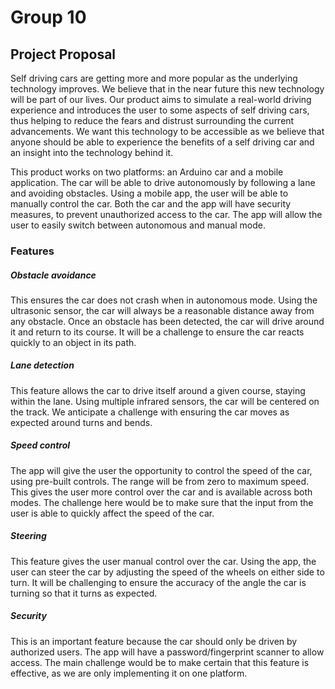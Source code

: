 # Group 10

## Project Proposal

Self driving cars are getting more and more popular as the underlying technology improves. We believe that in the near future this new technology will be part of our lives. Our product aims to simulate a real-world driving experience and introduces the user to some aspects of self driving cars, thus helping to reduce the fears and distrust surrounding the current advancements. We want this technology to be accessible as we believe that anyone should be able to experience the benefits of a self driving car and an insight into the technology behind it.

This product works on two platforms: an Arduino car and a mobile application.
The car will be able to drive autonomously by following a lane and avoiding obstacles. Using a mobile app, the user will be able to manually control the car. Both the car and the app will have security measures, to prevent unauthorized access to the car. The app will allow the user to easily switch between autonomous and manual mode.


### Features
##### Obstacle avoidance
This ensures the car does not crash when in autonomous mode. Using the ultrasonic sensor, the car will always be a reasonable distance away from any obstacle. Once an obstacle has been detected, the car will drive around it and return to its course. It will be a challenge to ensure the car reacts quickly to an object in its path.

##### Lane detection
This feature allows the car to drive itself around a given course, staying within the lane. Using multiple infrared sensors, the car will be centered on the track. We anticipate a challenge with ensuring the car moves as expected around turns and bends.

##### Speed control
The app will give the user the opportunity to control the speed of the car, using pre-built controls. The range will be from zero to maximum speed. This gives the user more control over the car and is available across both modes. The challenge here would be to make sure that the input from the user is able to quickly affect the speed of the car.

##### Steering
This feature gives the user manual control over the car. Using the app, the user can steer the car by adjusting the speed of the wheels on either side to turn. It will be challenging to ensure the accuracy of the angle the car is turning so that it turns as expected.

##### Security
This is an important feature because the car should only be driven by authorized users. The app will have a password/fingerprint scanner to allow access. The main challenge would be to make certain that this feature is effective, as we are only implementing it on one platform.
